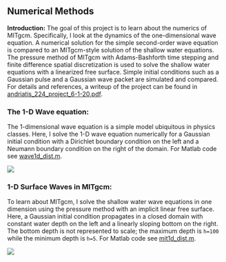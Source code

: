 ## Numerical Methods

**Introduction:** The goal of this project is to learn about the numerics of MITgcm. Specifically, I look at the dynamics of the one-dimensional wave equation. A numerical solution for the simple second-order wave equation is compared to an MITgcm-style solution of the shallow water equations. The pressure method of MITgcm with Adams-Bashforth time stepping and finite difference spatial discretization is used to solve the shallow water equations with a linearized free surface. Simple initial conditions such as a Gaussian pulse and a Gaussian wave packet are simulated and compared. For details and references, a writeup of the project can be found in [andriatis_224_project_6-1-20.pdf](https://github.com/alexandriatis/Projects/blob/master/NUMERICAL_WAVES/andriatis_224_project_6-1-20.pdf).

### The 1-D Wave equation:

The 1-dimensional wave equation is a simple model ubiquitous in physics classes. Here, I solve the 1-D wave equation numerically for a Gaussian initial condition with a Dirichlet boundary condition on the left and a Neumann boundary condition on the right of the domain. For Matlab code see [wave1d_dist.m](https://github.com/alexandriatis/Projects/blob/master/NUMERICAL_WAVES/wave1d_dist.m).

<img src="movies/phi_pulse.mp4?raw=true"/>


### 1-D Surface Waves in MITgcm:

To learn about MITgcm, I solve the shallow water wave equations in one dimension using the pressure method with an implicit linear free surface. Here, a Gaussian initial condition propagates in a closed domain with constant water depth on the left and a linearly sloping bottom on the right. The bottom depth is not represented to scale; the maximum depth is `h=100` while the minimum depth is `h=5`. For Matlab code see [mit1d_dist.m](https://github.com/alexandriatis/Projects/blob/master/NUMERICAL_WAVES/mit1d_dist.m).

<img src="movies/eta_pulse_long.mp4?raw=true"/>
